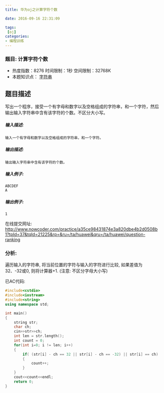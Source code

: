 ```yaml
---
title: 华为oj之计算字符个数

date: 2016-09-16 22:31:09

tags:
 [oj]
categories: 
- 编程训练
---
```




### 题目: 计算字符个数

- 热度指数：8276   时间限制：1秒   空间限制：32768K
- 本题知识点： [字符串](http://www.nowcoder.com/questionCenter?questionTypes=000100&mutiTagIds=579)


## 题目描述

写出一个程序，接受一个有字母和数字以及空格组成的字符串，和一个字符，然后输出输入字符串中含有该字符的个数。不区分大小写。

##### **输入描述:**

```
输入一个有字母和数字以及空格组成的字符串，和一个字符。
```

##### **输出描述:**

```
输出输入字符串中含有该字符的个数。
```

##### **输入例子:**

```
ABCDEF
A
```

##### **输出例子:**

```
1
```



在线提交网址:
http://www.nowcoder.com/practice/a35ce98431874e3a820dbe4b2d0508b1?tpId=37&tqId=21225&rp=&ru=/ta/huawei&qru=/ta/huawei/question-ranking


### 分析:

遍历输入的字符串, 将当前位置的字符与输入的字符进行比较, 如果差值为32、-32或0, 则将计算器+1. (注意: 不区分字母大小写)

已AC代码:

```cpp
#include<cstdio>
#include<iostream>
#include<string>
using namespace std;

int main()
{
    string str;
    char ch;
    cin>>str>>ch;
    int len = str.length();
    int count = 0;
    for(int i=0; i != len; i++)
    {
        if( (str[i] - ch == 32 || str[i] - ch == -32) || str[i] == ch)   // 不区分大小写
        {
            count++;
        }
    }
    cout<<count<<endl;
    return 0;
}
```





